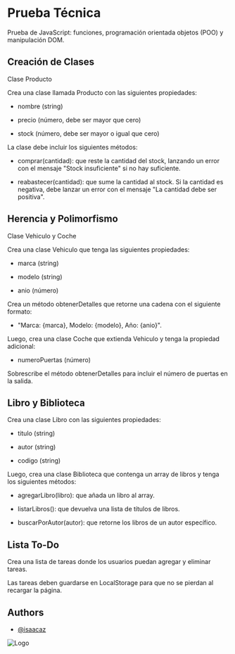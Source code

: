
# Prueba Técnica

Prueba de JavaScript: funciones, programación orientada objetos (POO) y manipulación DOM.

## Creación de Clases

Clase Producto

Crea una clase llamada Producto con las siguientes propiedades:

- nombre (string)

- precio (número, debe ser mayor que cero)

- stock (número, debe ser mayor o igual que cero)

La clase debe incluir los siguientes métodos:

- comprar(cantidad): que reste la cantidad del stock, lanzando un error con el mensaje "Stock insuficiente" si no hay suficiente.

- reabastecer(cantidad): que sume la cantidad al stock. Si la cantidad es negativa, debe lanzar un error con el mensaje "La cantidad debe ser positiva".

## Herencia y Polimorfismo

Clase Vehiculo y Coche

Crea una clase Vehiculo que tenga las siguientes propiedades:

- marca (string)

- modelo (string)

- anio (número)

Crea un método obtenerDetalles que retorne una cadena con el siguiente formato:

- "Marca: {marca}, Modelo: {modelo}, Año: {anio}".

Luego, crea una clase Coche que extienda Vehiculo y tenga la propiedad adicional:

- numeroPuertas (número)

Sobrescribe el método obtenerDetalles para incluir el número de puertas en la salida.

## Libro y Biblioteca

Crea una clase Libro con las siguientes propiedades:

- titulo (string)

- autor (string)

- codigo (string)

Luego, crea una clase Biblioteca que contenga un array de libros y tenga los siguientes métodos:

- agregarLibro(libro): que añada un libro al array.

- listarLibros(): que devuelva una lista de títulos de libros.

- buscarPorAutor(autor): que retorne los libros de un autor específico.

## Lista To-Do

Crea una lista de tareas donde los usuarios puedan agregar y eliminar tareas. 

Las tareas deben guardarse en LocalStorage para que no se pierdan al recargar la página.

## Authors

- [@isaacaz](https://github.com/isaacaz)


![Logo](https://th.bing.com/th/id/OIP.x2nAAWtGtyx8GJvgkDUn9wHaHa?rs=1&pid=ImgDetMain)


